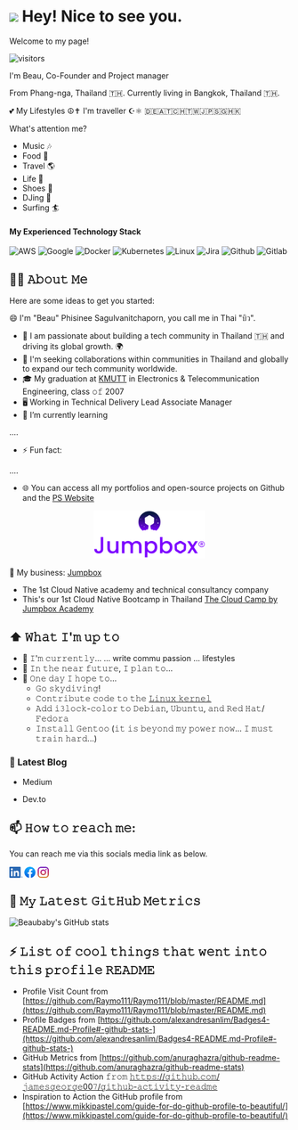<h1><img src="https://emojis.slackmojis.com/emojis/images/1531849430/4246/blob-sunglasses.gif?1531849430" width="30"/> Hey! Nice to see you.</h1>

Welcome to my page!

![visitors](https://vbr.wocr.tk/badge?page_id=beaubaby&color=00cf00)

I'm Beau, Co-Founder and Project manager 

From  Phang-nga, Thailand 🇹🇭. Currently living in  Bangkok, Thailand 🇹🇭.

💕 My Lifestyles
☮✝ I'm traveller ☪⚛ 🇩🇪🇦🇹🇨🇭🇹🇼🇯🇵🇸🇬🇭🇰

What's attention me? 
- Music 🎶
- Food 🍜
- Travel 🌎
- Life 👣
- Shoes 👟
- DJing 📀
- Surfing 🏄



#### My Experienced Technology Stack

![AWS](https://img.shields.io/badge/-AWS-000?&logo=Amazon-AWS&logoColor=F90)
![Google](https://img.shields.io/badge/Google_Cloud-000?&logo=google-cloud)
![Docker](https://img.shields.io/badge/-Docker-000?&logo=Docker)
![Kubernetes](https://img.shields.io/badge/-Kubernetes-000?&logo=Kubernetes)
![Linux](https://img.shields.io/badge/-Linux-000?&logo=Linux)
![Jira](https://img.shields.io/badge/Jira-000?&logo=Jira)
![Github](https://img.shields.io/badge/GitHub-000?&logo=github&logoColor=white)
![Gitlab](https://img.shields.io/badge/GitLab-000?&logo=gitLab)

## 🧑‍💻 𝙰𝚋𝚘𝚞𝚝 𝙼𝚎
Here are some ideas to get you started:

😄 I'm "Beau" Phisinee Sagulvanitchaporn, you call me in Thai "บิว".
- 💬 I am passionate about building a tech community in Thailand 🇹🇭 and driving its global growth. 🌍
- 👯 I'm seeking collaborations within communities in Thailand and globally to expand our tech community worldwide.
- 🎓 My graduation at [KMUTT](https://www.kmutt.ac.th/) in Electronics & Telecommunication Engineering, class 𝚘𝚏 2007
- 🖥 Working in Technical Delivery Lead Associate Manager
- 🌱 I’m currently learning 

....

- ⚡ Fun fact: 

....

- 🌐 You can access all my portfolios and open-source projects on Github and the [PS Website](https://ps9799.wordpress.com/)

<p align="center">
<img src="assets/img/jumpbox_logo.png" width="200" hight="100">
</p>

💼 My business: [Jumpbox](https://jumpbox.co/)

- The 1st Cloud Native academy and technical consultancy company
- This's our 1st Cloud Native Bootcamp in Thailand [The Cloud Camp by Jumpbox Academy](https://jumpbox.academy/)

## ⬆ 𝚆𝚑𝚊𝚝 𝙸'𝚖 𝚞𝚙 𝚝𝚘
- 🔨 𝙸'𝚖 𝚌𝚞𝚛𝚛𝚎𝚗𝚝𝚕𝚢...
... write commu passion
... lifestyles
- 🎯 𝙸𝚗 𝚝𝚑𝚎 𝚗𝚎𝚊𝚛 𝚏𝚞𝚝𝚞𝚛𝚎, 𝙸 𝚙𝚕𝚊𝚗 𝚝𝚘...
- 🤞 𝙾𝚗𝚎 𝚍𝚊𝚢 𝙸 𝚑𝚘𝚙𝚎 𝚝𝚘...
	- 𝙶𝚘 𝚜𝚔𝚢𝚍𝚒𝚟𝚒𝚗𝚐!
	- 𝙲𝚘𝚗𝚝𝚛𝚒𝚋𝚞𝚝𝚎 𝚌𝚘𝚍𝚎 𝚝𝚘 𝚝𝚑𝚎 [𝙻𝚒𝚗𝚞𝚡 𝚔𝚎𝚛𝚗𝚎𝚕](https://github.com/torvalds/linux)
	- 𝙰𝚍𝚍 𝚒𝟹𝚕𝚘𝚌𝚔-𝚌𝚘𝚕𝚘𝚛 𝚝𝚘 𝙳𝚎𝚋𝚒𝚊𝚗, 𝚄𝚋𝚞𝚗𝚝𝚞, 𝚊𝚗𝚍 𝚁𝚎𝚍 𝙷𝚊𝚝/𝙵𝚎𝚍𝚘𝚛𝚊
	- 𝙸𝚗𝚜𝚝𝚊𝚕𝚕 𝙶𝚎𝚗𝚝𝚘𝚘 (𝚒𝚝 𝚒𝚜 𝚋𝚎𝚢𝚘𝚗𝚍 𝚖𝚢 𝚙𝚘𝚠𝚎𝚛 𝚗𝚘𝚠... 𝙸 𝚖𝚞𝚜𝚝 𝚝𝚛𝚊𝚒𝚗 𝚑𝚊𝚛𝚍...)

### 📖 Latest Blog
- Medium
<!-- BLOG:START -->

<!-- BLOG:END -->
- Dev.to
<!-- BLOG:START -->

<!-- BLOG:END -->

## 📫 𝙷𝚘𝚠 𝚝𝚘 𝚛𝚎𝚊𝚌𝚑 𝚖𝚎:
You can reach me via this socials media link as below.

[<img src="assets/img/linkedin.png" height="20em" align="center" alt="Follow beaubaby on LinkedIn" title="Follow beaubaby on LinkedIn"/>](https://www.linkedin.com/in/phisinee-sagulvanitchaporn/)
[<img src="assets/img/facebook.png" height="20em" align="center" alt="Follow beaubaby on facebook" title="Follow beaubaby on facebook"/>](https://web.facebook.com/phisinees/)
[<img src="assets/img/instagram.svg" height="20em" align="center" alt="Follow beaubaby on instagram" title="Follow beaubaby on instagram"/>](https://www.instagram.com/baby_beaubaby/)

## 🔔 𝙼𝚢 𝙻𝚊𝚝𝚎𝚜𝚝 𝙶𝚒𝚝𝙷𝚞𝚋 𝙼𝚎𝚝𝚛𝚒𝚌𝚜
![Beaubaby's GitHub stats](https://github-readme-stats.vercel.app/api?username=beaubaby&show_icons=true&theme=radical)

## ⚡ 𝙻𝚒𝚜𝚝 𝚘𝚏 𝚌𝚘𝚘𝚕 𝚝𝚑𝚒𝚗𝚐𝚜 𝚝𝚑𝚊𝚝 𝚠𝚎𝚗𝚝 𝚒𝚗𝚝𝚘 𝚝𝚑𝚒𝚜 𝚙𝚛𝚘𝚏𝚒𝚕𝚎 𝚁𝙴𝙰𝙳𝙼𝙴
- Profile Visit Count from [https://github.com/Raymo111/Raymo111/blob/master/README.md](https://github.com/Raymo111/Raymo111/blob/master/README.md)
- Profile Badges from [https://github.com/alexandresanlim/Badges4-README.md-Profile#-github-stats-](https://github.com/alexandresanlim/Badges4-README.md-Profile#-github-stats-)
- GitHub Metrics from [https://github.com/anuraghazra/github-readme-stats](https://github.com/anuraghazra/github-readme-stats)
- GitHub Activity Action 𝚏𝚛𝚘𝚖 [𝚑𝚝𝚝𝚙𝚜://𝚐𝚒𝚝𝚑𝚞𝚋.𝚌𝚘𝚖/𝚓𝚊𝚖𝚎𝚜𝚐𝚎𝚘𝚛𝚐𝚎00𝟽/𝚐𝚒𝚝𝚑𝚞𝚋-𝚊𝚌𝚝𝚒𝚟𝚒𝚝𝚢-𝚛𝚎𝚊𝚍𝚖𝚎](https://github.com/jamesgeorge007/github-activity-readme)
- Inspiration to Action the GitHub profile from [https://www.mikkipastel.com/guide-for-do-github-profile-to-beautiful/](https://www.mikkipastel.com/guide-for-do-github-profile-to-beautiful/)

